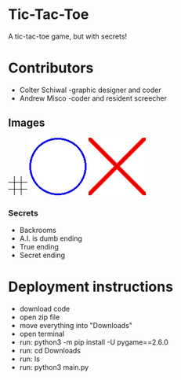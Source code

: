 # Tic-Tac-Toe
A tic-tac-toe game, but with secrets!
# Contributors
* Colter Schiwal -graphic designer and coder
* Andrew Misco -coder and resident screecher
##  Images
![track](https://github.com/colterschiwal5/tic-tac-toe/blob/main/images/track1.png)
![circle](https://github.com/colterschiwal5/tic-tac-toe/blob/main/images/circle1.png)
![x](https://github.com/colterschiwal5/tic-tac-toe/blob/main/images/x1.png)
### Secrets
* Backrooms
* A.I. is dumb ending
* True ending
* Secret ending
# Deployment instructions
* download code
* open zip file
* move everything into "Downloads"
* open terminal
* run: python3 -m pip install -U pygame==2.6.0
* run: cd Downloads
* run: ls
* run: python3 main.py
